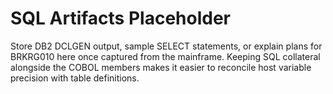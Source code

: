 # SQL Artifacts Placeholder

Store DB2 DCLGEN output, sample SELECT statements, or explain plans for BRKRG010 here once captured from the mainframe. Keeping SQL collateral alongside the COBOL members makes it easier to reconcile host variable precision with table definitions.
